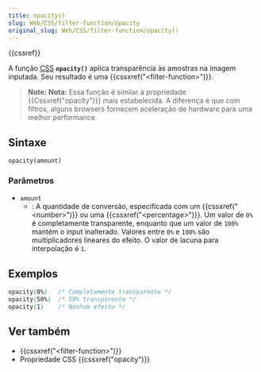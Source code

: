 ```yaml
---
title: opacity()
slug: Web/CSS/filter-function/opacity
original_slug: Web/CSS/filter-function/opacity()
---
```


{{cssref}}

A função [CSS](/pt-BR/docs/Web/CSS) **`opacity()`** aplica transparência às amostras na imagem inputada. Seu resultado é uma {{cssxref("&lt;filter-function&gt;")}}.

> **Note:** **Nota:** Essa função é similar à propriedade {{Cssxref("opacity")}} mais estabelecida. A diferença é que com filtros, alguns browsers fornecem aceleração de hardware para uma melhor performance.

## Sintaxe

```
opacity(amount)
```

### Parâmetros

- `amount`
  - : A quantidade de conversão, especificada com um {{cssxref("&lt;number&gt;")}} ou uma {{cssxref("&lt;percentage&gt;")}}. Um valor de `0%` é completamente transparente, enquanto que um valor de `100%` mantém o input inalterado. Valores entre `0%` e `100%` são multiplicadores lineares do efeito. O valor de lacuna para interpolação é `1`.

## Exemplos

```css
opacity(0%)   /* Completamente transparente */
opacity(50%)  /* 50% transparente */
opacity(1)    /* Nenhum efeito */
```

## Ver também

- {{cssxref("&lt;filter-function&gt;")}}
- Propriedade CSS {{cssxref("opacity")}}
